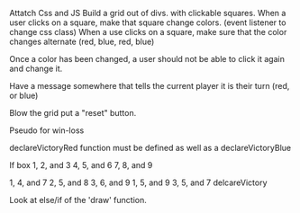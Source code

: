 Attatch Css and JS
Build a grid out of divs.
with clickable squares.
When a user clicks on a square, make that square change colors. (event listener to change css class)
When a use clicks on a square, make sure that the color changes alternate (red, blue, red, blue)

Once a color has been changed, a user should not be able to click it again and change it.

Have a message somewhere that tells the current player it is their turn (red, or blue)

Blow the grid put a "reset" button.

Pseudo for win-loss

declareVictoryRed function must be defined as well as a declareVictoryBlue

If box
1, 2, and 3
4, 5, and 6
7, 8, and 9

1, 4, and 7
2, 5, and 8
3, 6, and 9
1, 5, and 9
3, 5, and 7
delcareVictory

Look at else/if of the 'draw' function.